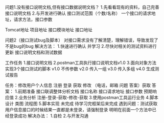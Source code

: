 问题1.没有接口说明文档,但有接口数据说明文档？
1.先看看现有的资料，自己完善接口说明文档
2.与开发进行确认
接口测试范围（个数/名称）
一个接口的请求地址，请求方法，接口参数

Tomcat地址  项目地址 接口模块地址 接口地址


问题2（接口测试bug及脚本）
对接口需求没有了解清楚，理解错误，导致发现了不是bug的bug
解决方法：
1.快速进行确认 并学习
2.尽快对相关的测试资料进行更新  接口说明文档和测试数据

工作任务
1.接口说明文档
2.postman工具执行接口说明文档v1.0
3.面向对象方法实现3个接口测试的脚本
v1.0 不传参数
v2.0 传入一组
v3.0 传入多组 
v4.0 生成测试报告

任务：修改用户个人信息
注册 登录 获取  修改 （电话，邮箱 问题 答案）获取
答案：
1.前期准备 接口联调整体分析文档
接口名称 接口请求地址 接口参数 预期响应值
2.业务分析 
注册-登录-获取-修改-获取
3.使用postman工具运行业务
4.脚本设计
类图
流程图
5.脚本实现 
未完成 待学习完框架后来完成
遇到问题：测试获取用户信息接口的时候结果一直都是未登录，请强制登录
            明明在前面一个方法中已经登录成功
解决办法：
1.自检
2.与开发沟通

